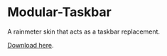 # Modular-Taskbar
A rainmeter skin that acts as a taskbar replacement.

[Download here](https://github.com/C0rvust/Modular-Taskbar/releases).
